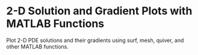 # **2-D Solution and Gradient Plots with MATLAB Functions**

Plot 2-D PDE solutions and their gradients using surf, mesh, quiver, and other MATLAB functions.
